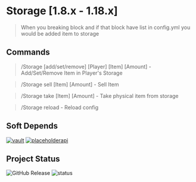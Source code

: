 # Storage  [1.8.x - 1.18.x]

> When you breaking block and if that block
> have list in config.yml you would be added item
> to storage

## Commands

> /Storage [add/set/remove] [Player] [Item] [Amount] - Add/Set/Remove Item in Player's Storage

> /Storage sell [Item] [Amount] - Sell Item

> /Storage take [Item] [Amount] - Take physical item from storage 
 
> /Storage reload - Reload config
 
## Soft Depends

[![vault](https://img.shields.io/badge/Vault-1.7-blue?style=for-the-badge)](https://www.spigotmc.org/resources/34315/)
[![placeholderapi](https://img.shields.io/badge/PlaceholderAPI-2.11.11-blue?style=for-the-badge)](https://www.spigotmc.org/resources/6245/) <br>

## Project Status

![GitHub Release](https://img.shields.io/github/release/VoChiDanh/Storage.svg?style=for-the-badge)
![status](https://img.shields.io/badge/Project--Status-Active-green?style=for-the-badge) 
